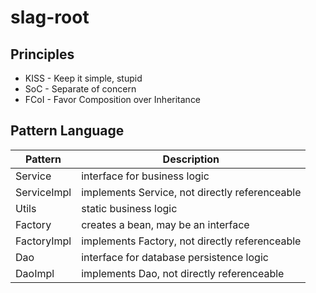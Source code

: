 # slag-root

## Principles
* KISS - Keep it simple, stupid
* SoC - Separate of concern
* FCoI - Favor Composition over Inheritance

## Pattern Language
|Pattern|Description|
|-------|-----------|
|Service|interface for business logic|
|ServiceImpl|implements Service, not directly referenceable|
|Utils|static business logic|
|Factory|creates a bean, may be an interface|
|FactoryImpl|implements Factory, not directly referenceable|
|Dao|interface for database persistence logic|
|DaoImpl|implements Dao, not directly referenceable|
